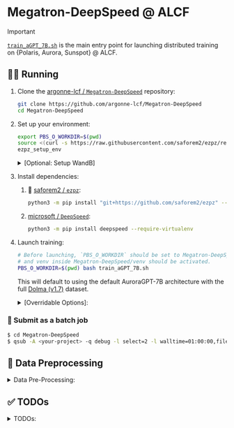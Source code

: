 # Megatron-DeepSpeed @ ALCF

> [!IMPORTANT]
> [`train_aGPT_7B.sh`](https://github.com/argonne-lcf/Megatron-DeepSpeed/blob/main/train_aGPT_7B.sh) is the main entry point for launching
> distributed training on {Polaris, Aurora, Sunspot} @ ALCF.

## 🏃‍♂️ Running

1. Clone the [argonne-lcf / `Megatron-DeepSpeed`](https://github.com/argonne-lcf/Megatron-DeepSpeed) repository:

    ```bash
    git clone https://github.com/argonne-lcf/Megatron-DeepSpeed
    cd Megatron-DeepSpeed
    ```

1. Set up your environment:

    ```bash
    export PBS_O_WORKDIR=$(pwd)
    source <(curl -s https://raw.githubusercontent.com/saforem2/ezpz/refs/heads/main/src/ezpz/bin/utils.sh)
    ezpz_setup_env
    ```

    <details closed><summary>[Optional: Setup WandB]</summary>

    To enable [Weights & Biases](https://wandb.ai/) (WandB) logging,
    we need to install and login:

    ```bash
    python3 -m pip install wandb --upgrade
    wandb login
    ```

    > **NOTE**: WandB can be disabled by setting `export WANDB_DISABLED=1`

    See [`wandb`: Quickstart](https://docs.wandb.ai/quickstart) for
    additional information

   </details>


1. Install dependencies:

    1. 🍋 [saforem2 / `ezpz`](https://github.com/saforem2/ezpz):

       ```bash
       python3 -m pip install "git+https://github.com/saforem2/ezpz" --require-virtualenv
       ```

    1. [microsoft / `DeepSpeed`](https://github.com/microsoft/DeepSpeed):

       ```bash
       python3 -m pip install deepspeed --require-virtualenv
       ```

1. Launch training:

    ```bash
    # Before launching, `PBS_O_WORKDIR` should be set to Megatron-DeepSpeed's PATH
    # and venv inside Megatron-DeepSpeed/venv should be activated.
    PBS_O_WORKDIR=$(pwd) bash train_aGPT_7B.sh
    ```

    This will default to using the default AuroraGPT-7B architecture with the
    full [Dolma (v1.7)](https://huggingface.co/datasets/allenai/dolma) dataset.

    <details closed><summary>[Overridable Options]:</summary>

    This is a simple subset of the overridable options.

    The full list (as well as their default values) can be found in [ALCF / `helpers.sh`](https://github.com/argonne-lcf/Megatron-DeepSpeed/blob/main/ALCF/helpers.sh)

    - `DTYPE`: Data type
    - `DATA_FILE_LIST`: Data file list
    - `FFN_HIDDEN_SIZE`: Feedforward Neural Network projection size
    - `GRAD_ACC_STEPS`: Gradient accumulation steps
    - `HEADS`: Number of attention heads
    - `HIDDEN`: Hidden size
    - `MICRO_BATCH`: Micro batch size
    - `NO_FLASH_ATTN`: No Flash Attention
    - `NLAYERS`: Number of layers
    - `NUM_KV_HEAD`: Number of key-value heads
    - `OPT`: Optimizer
        - `adam`
        - `adam8bit`
        - `adamw`
        - `adamwschedulefree`
        - `apex.adam`
        - `apex.sgd`
        - `ds.fusedlamb`
        - `ds.onebitlamb`
        - `galoreadamw`
        - `galoreadamw8bit`
        - `galoreadamw8bitperlayer`
        - `ipex.fusedlamb`
        - `ipex.lamb`
        - `shampoo`
        - `sgd`
        - `sgdschedulefree`
        - `sophiag`
    - `PP`: Pipeline parallelism degree
    - `SEQ`: Sequence length
    - `SP`: Sequence parallelism (Ulysses) degree
    - `TP`: Tensor parallelism degree
    - `TRAIN_TOKENS`: Number of training tokens
    - `TRAIN_ITERS`: Number of training iterations
    - `USE_ACTIVATION_CHECKPOINTING`: Use activation checkpointing
    - `WEIGHT_DECAY`: Weight decay
    - `ZERO_STAGE`: Zero stage
  
   </details>


### 🚀 Submit as a batch job

```bash
$ cd Megatron-DeepSpeed
$ qsub -A <your-project> -q debug -l select=2 -l walltime=01:00:00,filesystems=eagle:home train_aGPT_7B.sh
```


## 📝 Data Preprocessing 

<details closed><summary>Data Pre-Processing:</summary>

AuroraGPT is trained on the Dolma dataset (initially v0), now in the process of moving to v6. For more details on the dataset, refer to https://huggingface.co/datasets/allenai/dolma. The dolma dataset downloaded is already preprocessing to remove the duplicates (dedup) and filtering the data (mixing). For more details refer to https://github.com/allenai/dolma/tree/main/docs and https://github.com/vksastry/dolma_alcf/blob/main/ALCF/Readme.md. 

The data preprocessing of Dolma dataset before training consists of tokenization of the data using a specific tokenizer (LlamaTokenizer is what we are currently using), Use the below script to tokenize the entire dataset. Example shown for Polaris. 

``` bash
cd /eagle/datasets/dolma/utils
./tokenization.sh
``` 

</details>

## ✅ TODOs

<details closed>
<summary>TODOs:</summary>

- [ ] Ensure / double check that optimizer settings from `ds_config.json` aren't being overwritten by some defaults in `megatron/arguments.py`
    - [ ] specifically, `momentum, beta{1, 2}, etc`

<details closed><summary><b>✅ <code>Completed</code></b></summary>

- Continue runs on Polaris @
    - [x] 48 Nodes
    - [x] 32 Nodes
    - [x] 16 Nodes
    - [x] 8 Nodes
    - [x] 4 Nodes

- [x] Then, try re-creating ( / fixing) conda with `cuda==12.1`
    - 😔, failed.

- ~~‼️  Unable to save checkpoints with `torch==2.1` + `cuda==11.8`~~:
    - Fixed in [a57a21f](https://github.com/argonne-lcf/Megatron-DeepSpeed/commit/a57a21f6b2a8abf847f5ef599e1b1edcb5a5e1b5)

    <details closed><summary><code>🐛 Bug</code></summary>

    - Training progresses OK:

        ```bash
        [2024-03-07 15:27:02,646] [INFO] [timer.py:260:stop] epoch=0/micro_step=199/global_step=199, RunningAvgSamplesPerSec=58.730622229657506, CurrSamplesPerSec=61.35304005128382, MemAllocated=6.01GB, MaxMemAllocated=19.52GB
        iteration      199/  317892 | consumed samples:       152832 | consumed tokens:    625999872 | elapsed time per iteration (ms): 14287.5 | learning rate: 2.407E-04 | global batch size:   768 | lm loss: 5.905366E+00 | loss scale: 8192.0 | actual seqlen:  4096 | number of skipped iterations:   0 | number of nan iterations:   0 | samples per second: 53.753 | tokens per gpu per second (tgs): 1146.733 | TFLOPs: 69.85 |
        [2024-03-07 15:27:15,063] [INFO] [logging.py:96:log_dist] [Rank 0] step=200, skipped=4, lr=[0.000240653265864008, 0.000240653265864008], mom=[(0.9, 0.999), (0.9, 0.999)]
        [2024-03-07 15:27:17,188] [INFO] [timer.py:260:stop] epoch=0/micro_step=200/global_step=200, RunningAvgSamplesPerSec=58.730745476291396, CurrSamplesPerSec=58.75503515561452, MemAllocated=6.01GB, MaxMemAllocated=19.52GB
        iteration      200/  317892 | consumed samples:       153600 | consumed tokens:    629145600 | elapsed time per iteration (ms): 14541.4 | learning rate: 2.407E-04 | global batch size:   768 | lm loss: 5.897035E+00 | loss scale: 8192.0 | actual seqlen:  4096 | number of skipped iterations:   0 | number of nan iterations:   0 | samples per second: 52.815 | tokens per gpu per second (tgs): 1126.713 | TFLOPs: 68.63 |
        saving checkpoint at iteration     200 to checkpoints/ds_stage2_nl32_hs4096_mb8_seq4096_gb768_pp1_tp2_fp16
        # ...
        ```

    - Then crashes with:

      ```python
      Traceback (most recent call last):
      Traceback (most recent call last):
        File "/lus/eagle/projects/datascience/foremans/tmp/Megatron-DeepSpeed/pretrain_gpt_alcf.py", line 575, in <module>
          model = main()
        File "/lus/eagle/projects/datascience/foremans/tmp/Megatron-DeepSpeed/pretrain_gpt_alcf.py", line 554, in main
          model = pretrain(
        File "/lus/eagle/projects/datascience/foremans/tmp/Megatron-DeepSpeed/megatron/training.py", line 226, in pretrain
          iteration = train(forward_step_func,
        File "/lus/eagle/projects/datascience/foremans/tmp/Megatron-DeepSpeed/megatron/training.py", line 1290, in train
          save_checkpoint_and_time(iteration, model, optimizer,
        File "/lus/eagle/projects/datascience/foremans/tmp/Megatron-DeepSpeed/megatron/training.py", line 1151, in save_checkpoint_and_time
          save_checkpoint(iteration, model, optimizer, opt_param_scheduler)
        File "/lus/eagle/projects/datascience/foremans/tmp/Megatron-DeepSpeed/megatron/checkpointing.py", line 259, in save_checkpoint
          state_dict[UNIVERSAL_CHECKPOINT_INFO] = _universal_checkpoint_info(model)
        File "/lus/eagle/projects/datascience/foremans/tmp/Megatron-DeepSpeed/megatron/checkpointing.py", line 783, in _universal_checkpoint_info
          info.update(model[0].universal_checkpoint_info())
        File "/lus/eagle/projects/datascience/foremans/tmp/Megatron-DeepSpeed/megatron/model/gpt_model.py", line 203, in universal_checkpoint_info
          info[TP_REPLICATED_PARAMETER_PATTERNS] = self._get_tp_replicated_param_patterns()
        File "/lus/eagle/projects/datascience/foremans/miniconda3/envs/polaris/2024-03-06/lib/python3.10/site-packages/torch/nn/modules/module.py", line 1695, in __getattr__
          raise AttributeError(f"'{type(self).__name__}' object has no attribute '{name}'")
      AttributeError: 'GPTModel' object has no attribute '_get_tp_replicated_param_patterns'
      ```

      🤔
</details>

</details>

</details>

</details>

</details>
